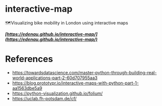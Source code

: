 # interactive-map
🗺️Visualizing bike mobility in London using interactive maps

***[https://edenau.github.io/interactive-map/](https://edenau.github.io/interactive-map/)***

# References
- https://towardsdatascience.com/master-python-through-building-real-world-applications-part-2-60d707955aa3
- https://blog.prototypr.io/interactive-maps-with-python-part-1-aa1563dbe5a9
- https://python-visualization.github.io/folium/
- https://uclab.fh-potsdam.de/cf/
